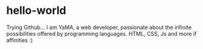 # hello-world
Trying Github...
I am YaMA, a web developer, passionate about the infinite possibilities offered by programming languages.
HTML, CSS, Js and more if affinities :)
